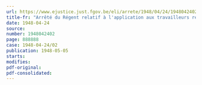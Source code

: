 ```yaml
---
url: https://www.ejustice.just.fgov.be/eli/arrete/1948/04/24/1948042402/justel
title-fr: "Arrêté du Régent relatif à l'application aux travailleurs rémunérés au pourboire de l'arrêté-loi du 15 novembre 1945 instituant le Fonds national d'aide au rééquipement ménager des travailleurs"
date: 1948-04-24
source:
number: 1948042402
page: 888888
case: 1948-04-24/02
publication: 1948-05-05
starts:
modifies:
pdf-original:
pdf-consolidated:
---
```



